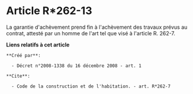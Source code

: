 # Article R*262-13

La garantie d'achèvement prend fin à l'achèvement des travaux prévus au contrat, attesté par un homme de l'art tel que visé à
l'article R. 262-7.

**Liens relatifs à cet article**

	**Créé par**:

	  - Décret n°2008-1338 du 16 décembre 2008 - art. 1

	**Cite**:

	  - Code de la construction et de l'habitation. - art. R*262-7
